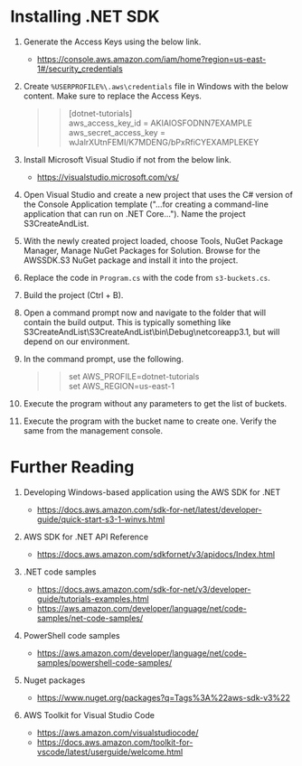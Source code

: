 # Installing .NET SDK

1. Generate the Access Keys using the below link.
    - https://console.aws.amazon.com/iam/home?region=us-east-1#/security_credentials

1. Create `%USERPROFILE%\.aws\credentials` file in Windows with the below content. Make sure to replace the Access Keys.
    >>[dotnet-tutorials]  
    >>aws_access_key_id = AKIAIOSFODNN7EXAMPLE  
    >>aws_secret_access_key = wJalrXUtnFEMI/K7MDENG/bPxRfiCYEXAMPLEKEY

1. Install Microsoft Visual Studio if not from the below link.
    - https://visualstudio.microsoft.com/vs/

1. Open Visual Studio and create a new project that uses the C# version of the Console Application template ("...for creating a command-line application that can run on .NET Core..."). Name the project S3CreateAndList.

1. With the newly created project loaded, choose Tools, NuGet Package Manager, Manage NuGet Packages for Solution. Browse for the AWSSDK.S3 NuGet package and install it into the project.

1. Replace the code in `Program.cs` with the code from `s3-buckets.cs`.

1. Build the project (Ctrl + B).

1. Open a command prompt now and navigate to the folder that will contain the build output. This is typically something like S3CreateAndList\S3CreateAndList\bin\Debug\netcoreapp3.1, but will depend on our environment.

1. In the command prompt, use the following.
    >>set AWS_PROFILE=dotnet-tutorials  
    >>set AWS_REGION=us-east-1  

1. Execute the program without any parameters to get the list of buckets.

1. Execute the program with the bucket name to create one. Verify the same from the management console.

# Further Reading

1. Developing Windows-based application using the AWS SDK for .NET
    - https://docs.aws.amazon.com/sdk-for-net/latest/developer-guide/quick-start-s3-1-winvs.html

1. AWS SDK for .NET API Reference
    - https://docs.aws.amazon.com/sdkfornet/v3/apidocs/Index.html

1. .NET code samples
    - https://docs.aws.amazon.com/sdk-for-net/v3/developer-guide/tutorials-examples.html
    - https://aws.amazon.com/developer/language/net/code-samples/net-code-samples/

1. PowerShell code samples
    - https://aws.amazon.com/developer/language/net/code-samples/powershell-code-samples/

1. Nuget packages
    - https://www.nuget.org/packages?q=Tags%3A%22aws-sdk-v3%22

1. AWS Toolkit for Visual Studio Code
    - https://aws.amazon.com/visualstudiocode/
    - https://docs.aws.amazon.com/toolkit-for-vscode/latest/userguide/welcome.html